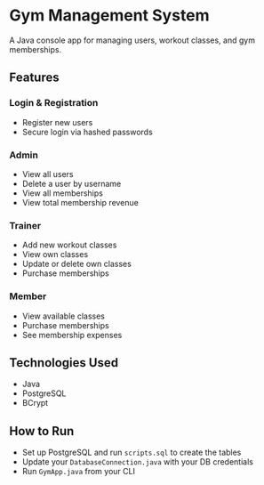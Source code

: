 # Gym Management System

A Java console app for managing users, workout classes, and gym memberships.

## Features

### Login & Registration

- Register new users
- Secure login via hashed passwords

### Admin

- View all users
- Delete a user by username
- View all memberships
- View total membership revenue

### Trainer

- Add new workout classes
- View own classes
- Update or delete own classes
- Purchase memberships

### Member

- View available classes
- Purchase memberships
- See membership expenses

## Technologies Used

- Java
- PostgreSQL
- BCrypt

## How to Run

- Set up PostgreSQL and run `scripts.sql` to create the tables
- Update your `DatabaseConnection.java` with your DB credentials
- Run `GymApp.java` from your CLI
